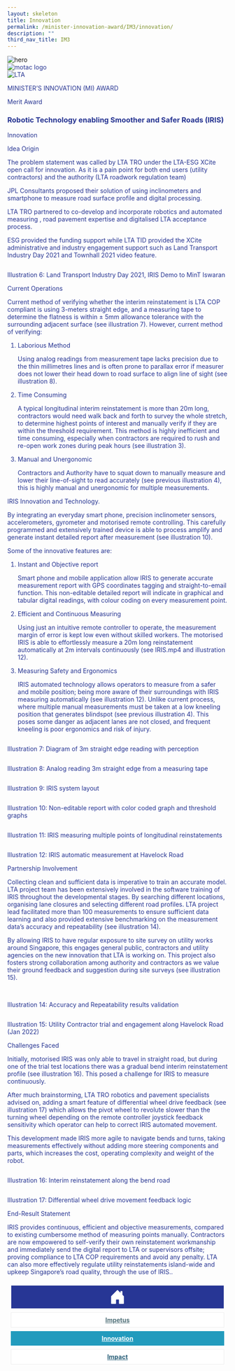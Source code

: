 ```yaml
---
layout: skeleton
title: Innovation
permalink: /minister-innovation-award/IM3/innovation/
description: ""
third_nav_title: IM3
---
```

<style type="text/css">
   .text-pri {
     color: #273592;
   }

   .nav-tabs {
     border-bottom: none !important;
     overflow: hidden !important;
   }

   .nav-link {
     margin: 8px !important;
     border-radius: 0px !important;
     font-weight: 700 !important;
     padding: 0.5rem 2.8rem !important;
   }

   .link-home {
     border: 1px solid #eee !important;
     color: #fff !important;
     background: rgb(39, 54, 149) !important;
     display: flex;
     justify-content: center;
     align-items: center;
   }

   .link-project {
     border: 1px solid #eee !important;
     color: rgb(83, 114, 122) !important;
     background-color: #fff !important;
     display: flex;
     justify-content: center;
     align-items: center;
   }

   .link-project.active {
     border: none !important;
     color: #fff !important;
     background: rgb(41, 115, 144) !important;
   }

   .link-solution {
     border: 1px solid #eee !important;
     color: rgb(69, 148, 145) !important;
     background-color: #fff !important;
     display: flex;
     justify-content: center;
     align-items: center;
   }

   .link-solution.active {
     border: none !important;
     color: #fff !important;
     background: rgb(34, 155, 189) !important;
   }

   .link-impact {
     border: 1px solid #eee !important;
     color: rgb(41, 95, 120) !important;
     background-color: #fff !important;
     display: flex;
     justify-content: center;
     align-items: center;
   }

   .link-impact.active {
     border: none !important;
     color: #fff !important;
     background: rgb(10, 91, 142) !important;
   }
 </style>
<img src="/images/hero.png" class="w-100"  alt="hero"/>
 <div class="container-fluid py-5 card-bg text-pri my-5">
   <div class="row">
     <div class="col-sm-12 pt-4 pb-3 text-center">
       <img src="/images/Logos/MOTAC_header.png" alt="motac logo" class="img-fluid" />
     </div>
   </div>
   <div class="row border border-4 border-info">
     <div class="col-sm-4 py-3 text-center d-flex flex-column align-items-center justify-content-center">
       <img src="/images/Logos/LTA.png" class="img-fluid" alt="LTA" />
     </div>
     <div class="col-sm-8 py-3 text-center bg-primary d-flex justify-content-center flex-column aligin-items-center">
       <p class="mb-1 text-light font-weight-bold raleway-font"> MINISTER’S INNOVATION (MI) AWARD </p>
       <p class="mb-0 distinguished-award">Merit Award</p>
     </div>
   </div>
   <div class="row">
     <div class="col-12 py-3">
       <h3 class="text-center font-weight-bold"> Robotic Technology enabling Smoother and Safer Roads (IRIS) </h3>
     </div>
     <div class="col-sm-12 text-center py-2 my-2 bg-heading">
       <p class="mb-0 h3 font-weight-bold text-uppercase text-light"> Innovation </p>
     </div>
     <div class="col-sm-12">
       <div class="row py-2">
         <div class="col-sm-8 p-2">
           <p class="font-weight-bold mb-2">Idea Origin</p>
           <p class="mb-2"> The problem statement was called by LTA TRO under the LTA-ESG XCite open call for innovation. As it is a pain point for both end users (utility contractors) and the authority (LTA roadwork regulation team) </p>
           <p class="mb-2"> JPL Consultants proposed their solution of using inclinometers and smartphone to measure road surface profile and digital processing. </p>
           <p class="mb-2"> LTA TRO partnered to co-develop and incorporate robotics and automated measuring , road pavement expertise and digitalised LTA acceptance process. </p>
           <p class="mb-2"> ESG provided the funding support while LTA TID provided the XCite administrative and industry engagement support such as Land Transport Industry Day 2021 and Townhall 2021 video feature. </p>
         </div>
         <div class="col-sm-4 py-2 text-center">
           <img src="/images/MI/IM3/[illustration 6] IRIS Demo to MinT Iswaran.webp" class="img-fluid mb-3" alt="" />
           <p class="mb-3 font-weight-light"> Illustration 6: Land Transport Industry Day 2021, IRIS Demo to MinT Iswaran </p>
         </div>
         <div class="col-sm-8 p-2">
           <p class="font-weight-bold mb-2">Current Operations</p>
           <p class="mb-2"> Current method of verifying whether the interim reinstatement is LTA COP compliant is using 3-meters straight edge, and a measuring tape to determine the flatness is within ± 5mm allowance tolerance with the surrounding adjacent surface (see illustration 7). However, current method of verifying: </p>
           <ol>
             <li>
               <p class="font-weight-bold mb-2">Laborious Method</p>
               <p class="mb-2"> Using analog readings from measurement tape lacks precision due to the thin millimetres lines and is often prone to parallax error if measurer does not lower their head down to road surface to align line of sight (see illustration 8). </p>
             </li>
             <li>
               <p class="font-weight-bold mb-2">Time Consuming</p>
               <p class="mb-2"> A typical longitudinal interim reinstatement is more than 20m long, contractors would need walk back and forth to survey the whole stretch, to determine highest points of interest and manually verify if they are within the threshold requirement. This method is highly inefficient and time consuming, especially when contractors are required to rush and re-open work zones during peak hours (see illustration 3). </p>
             </li>
             <li>
               <p class="font-weight-bold mb-2">Manual and Unergonomic</p>
               <p class="mb-2"> Contractors and Authority have to squat down to manually measure and lower their line-of-sight to read accurately (see previous illustration 4), this is highly manual and unergonomic for multiple measurements. </p>
             </li>
           </ol>
           <p class="font-weight-bold mb-2"> IRIS Innovation and Technology. </p>
           <p class="mb-2"> By integrating an everyday smart phone, precision inclinometer sensors, accelerometers, gyrometer and motorised remote controlling. This carefully programmed and extensively trained device is able to process amplify and generate instant detailed report after measurement (see illustration 10). </p>
           <p class="mb-2">Some of the innovative features are:</p>
           <ol>
             <li>
               <p class="font-weight-bold mb-2"> Instant and Objective report </p>
               <p class="mb-2"> Smart phone and mobile application allow IRIS to generate accurate measurement report with GPS coordinates tagging and straight-to-email function. This non-editable detailed report will indicate in graphical and tabular digital readings, with colour coding on every measurement point. </p>
             </li>
             <li>
               <p class="font-weight-bold mb-2"> Efficient and Continuous Measuring </p>
               <p class="mb-2"> Using just an intuitive remote controller to operate, the measurement margin of error is kept low even without skilled workers. The motorised IRIS is able to effortlessly measure a 20m long reinstatement automatically at 2m intervals continuously (see IRIS.mp4 and illustration 12). </p>
             </li>
             <li>
               <p class="font-weight-bold mb-2"> Measuring Safety and Ergonomics </p>
               <p class="mb-2"> IRIS automated technology allows operators to measure from a safer and mobile position; being more aware of their surroundings with IRIS measuring automatically (see illustration 12). Unlike current process, where multiple manual measurements must be taken at a low kneeling position that generates blindspot (see previous illustration 4). This poses some danger as adjacent lanes are not closed, and frequent kneeling is poor ergonomics and risk of injury. </p>
             </li>
           </ol>
         </div>
         <div class="col-sm-4 py-2 text-center">
           <img src="/images/MI/IM3/[illustration 7] Diagram of 3m straight edge reading.png" class="img-fluid mb-3" alt="" />
           <p class="mb-3 font-weight-light"> Illustration 7: Diagram of 3m straight edge reading with perception </p>
           <img src="/images/MI/IM3/[illustration 8] Analog reading of 3m straight edge.jpg" class="img-fluid mb-3" alt="" />
           <p class="mb-3 font-weight-light"> Illustration 8: Analog reading 3m straight edge from a measuring tape </p>
           <img src="/images/MI/IM3/[illustration 9] IRIS system layout.png" class="img-fluid mb-3" alt="" />
           <p class="mb-3 font-weight-light"> Illustration 9: IRIS system layout </p>
           <img src="/images/MI/IM3/[illustration 10] Non-editable report.PNG" class="img-fluid mb-3" alt="" />
           <p class="mb-3 font-weight-light"> Illustration 10: Non-editable report with color coded graph and threshold graphs </p>
           <img src="/images/MI/IM3/[illustration 11] IRIS measuring multiple points.png" class="img-fluid mb-3" alt="" />
           <p class="mb-3 font-weight-light"> Illustration 11: IRIS measuring multiple points of longitudinal reinstatements </p>
           <img src="/images/MI/IM3/[Illustration 12] IRIS measurement at Havelock Road.PNG" class="img-fluid mb-3" alt="" />
           <p class="mb-3 font-weight-light"> Illustration 12: IRIS automatic measurement at Havelock Road </p>
         </div>
         <div class="col-sm-8 p-2">
           <p class="font-weight-bold mb-2">Partnership Involvement</p>
           <p class="mb-2"> Collecting clean and sufficient data is imperative to train an accurate model. LTA project team has been extensively involved in the software training of IRIS throughout the developmental stages. By searching different locations, organising lane closures and selecting different road profiles. LTA project lead facilitated more than 100 measurements to ensure sufficient data learning and also provided extensive benchmarking on the measurement data’s accuracy and repeatability (see illustration 14). </p>
           <p class="mb-2"> By allowing IRIS to have regular exposure to site survey on utility works around Singapore, this engages general public, contractors and utility agencies on the new innovation that LTA is working on. This project also fosters strong collaboration among authority and contractors as we value their ground feedback and suggestion during site surveys (see illustration 15). </p>
         </div>
         <div class="col-sm-4 py-2 text-center">
           <img src="/images/MI/IM3/il-13.png" class="img-fluid mb-3" alt="" />
           <img src="/images/MI/IM3/[illustration 14] Accurate and Repeatability.png" class="img-fluid mb-3" alt="" />
           <p class="mb-3 font-weight-light"> Illustration 14: Accuracy and Repeatability results validation </p>
           <img src="/images/MI/IM3/[illustration 15] Utility Contractor trial and engagement.jpg" class="img-fluid mb-3" alt="" />
           <p class="mb-3 font-weight-light"> Illustration 15: Utility Contractor trial and engagement along Havelock Road (Jan 2022) </p>
         </div>
         <div class="col-sm-8 p-2">
           <p class="font-weight-bold mb-2">Challenges Faced</p>
           <p class="mb-2"> Initially, motorised IRIS was only able to travel in straight road, but during one of the trial test locations there was a gradual bend interim reinstatement profile (see illustration 16). This posed a challenge for IRIS to measure continuously. </p>
           <p class="mb-2"> After much brainstorming, LTA TRO robotics and pavement specialists advised on, adding a smart feature of differential wheel drive feedback (see illustration 17) which allows the pivot wheel to revolute slower than the turning wheel depending on the remote controller joystick feedback sensitivity which operator can help to correct IRIS automated movement. </p>
           <p class="mb-2"> This development made IRIS more agile to navigate bends and turns, taking measurements effectively without adding more steering components and parts, which increases the cost, operating complexity and weight of the robot. </p>
         </div>
         <div class="col-sm-4 py-2 text-center">
           <img src="/images/MI/IM3/[Illustration 16] Interim reinstatement along the bend road.jpg" class="img-fluid mb-3" alt="" />
           <p class="mb-3 font-weight-light"> Illustration 16: Interim reinstatement along the bend road </p>
           <img src="/images/MI/IM3/[Illustration 17] Differential wheel drive movement logic.png" class="img-fluid mb-3" alt="" />
           <p class="mb-3 font-weight-light"> Illustration 17: Differential wheel drive movement feedback logic </p>
         </div>
       </div>
     </div>
   </div>
   <div class="row">
     <div class="col-sm-12 text-center py-2 my-2 bg-heading">
       <p class="mb-0 h3 font-weight-bold text-uppercase text-light"> End-Result Statement </p>
     </div>
     <div class="col-sm-12 py-2">
       <p class="mb-0 font-weight-bold text-pri"> IRIS provides continuous, efficient and objective measurements, compared to existing cumbersome method of measuring points manually. Contractors are now empowered to self-verify their own reinstatement workmanship and immediately send the digital report to LTA or supervisors offsite; proving compliance to LTA COP requirements and avoid any penalty. LTA can also more effectively regulate utility reinstatements island-wide and upkeep Singapore’s road quality, through the use of IRIS.. </p>
     </div>
   </div>
   <nav>
     <div class="nav nav-tabs nav-fill" id="nav-tab" role="tablist">
       <a class="nav-link text-uppercase link-home text-decoration-none" id="nav-home-tab" href="/minister-innovation-award/IM3/home/">
         <svg xmlns="http://www.w3.org/2000/svg" width="36" height="36" fill="currentColor" class="bi bi-house-door-fill" viewBox="0 0 16 16">
           <path d="M6.5 14.5v-3.505c0-.245.25-.495.5-.495h2c.25 0 .5.25.5.5v3.5a.5.5 0 0 0 .5.5h4a.5.5 0 0 0 .5-.5v-7a.5.5 0 0 0-.146-.354L13 5.793V2.5a.5.5 0 0 0-.5-.5h-1a.5.5 0 0 0-.5.5v1.293L8.354 1.146a.5.5 0 0 0-.708 0l-6 6A.5.5 0 0 0 1.5 7.5v7a.5.5 0 0 0 .5.5h4a.5.5 0 0 0 .5-.5Z" />
         </svg>
       </a>
       <a class="nav-link link-project text-decoration-none text-uppercase" id="nav-project-tab" href="/minister-innovation-award/IM3/impetus/"> Impetus </a>
       <a class="nav-link active link-solution text-decoration-none text-uppercase" id="nav-solution-tab" href="/minister-innovation-award/IM3/innovation/"> Innovation</a>
       <a class="nav-link link-impact text-decoration-none text-uppercase" id="nav-impact-tab" href="/minister-innovation-award/IM3/impact/"> Impact</a>
     </div>
   </nav>
 </div>